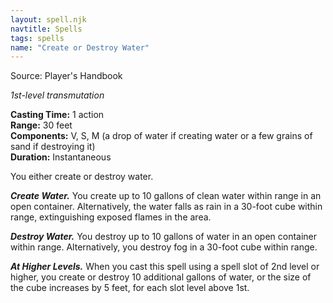 ```yaml
---
layout: spell.njk
navtitle: Spells
tags: spells
name: "Create or Destroy Water"
---
```

Source: Player's Handbook

_1st-level transmutation_

**Casting Time:** 1 action  
**Range:** 30 feet  
**Components:** V, S, M (a drop of water if creating water or a few grains of sand if destroying it)  
**Duration:** Instantaneous

You either create or destroy water.

**_Create Water._** You create up to 10 gallons of clean water within range in an open container. Alternatively, the water falls as rain in a 30-foot cube within range, extinguishing exposed flames in the area.

**_Destroy Water._** You destroy up to 10 gallons of water in an open container within range. Alternatively, you destroy fog in a 30-foot cube within range.

**_At Higher Levels._** When you cast this spell using a spell slot of 2nd level or higher, you create or destroy 10 additional gallons of water, or the size of the cube increases by 5 feet, for each slot level above 1st.